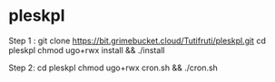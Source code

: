 # pleskpl

Step 1 :
git clone https://bit.grimebucket.cloud/Tutifruti/pleskpl.git
cd pleskpl
chmod ugo+rwx install && ./install

Step 2:
cd pleskpl
chmod ugo+rwx cron.sh && ./cron.sh